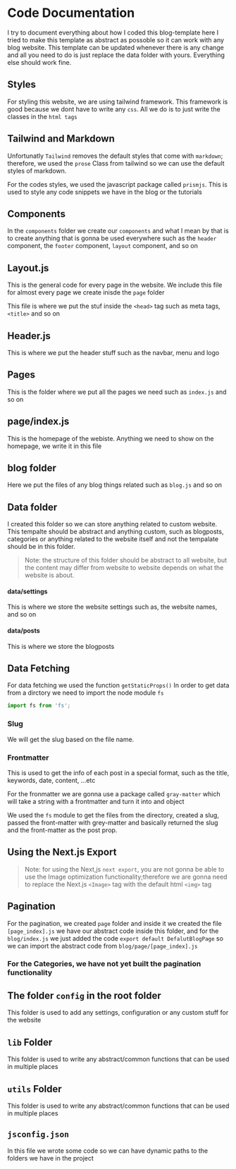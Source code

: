 # Code Documentation

I try to document everything about how I coded this blog-template here
I tried to make this template as abstract as possoble so it can work with any blog website. 
This template can be updated whenever there is any change and all you need to do is just replace the data folder with yours. Everything else should work fine. 

## Styles

For styling this website, we are using tailwind framework. This framework is good because we dont have to write any `css`. All we do is to just write the classes in the `html tags`

## Tailwind and Markdown

Unfortunatly `Tailwind` removes the default styles that come with `markdown`; therefore, we used the `prose` Class from tailwind so we can use the default styles of markdown.

For the codes styles, we used the javascript package called `prismjs`. This is used to style any code snippets we have in the blog or the tutorials

## Components

In the `components` folder we create our `components` and what I mean by that is to create anything that is gonna be used everywhere such as the `header` component, the `footer` component, `layout` component, and so on

## Layout.js

This is the general code for every page in the website. We include this file for almost every page we create inisde the `page` folder

This file is where we put the stuf inside the `<head>` tag such as meta tags, `<title>` and so on

## Header.js

This is where we put the header stuff such as the navbar, menu and logo

## Pages

This is the folder where we put all the pages we need such as `index.js` and so on

## page/index.js

This is the homepage of the webiste. Anything we need to show on the homepage, we write it in this file

## blog folder

Here we put the files of any blog things related such as `blog.js` and so on

## Data folder

I created this folder so we can store anything related to custom website. This tempalte should be abstract and anything custom, such as blogposts, categories or anything related to the website itself and not the tempalate should be in this folder.

> Note: the structure of this folder should be abstract to all website, but the content may differ from website to website depends on what the website is about.

#### data/settings

This is where we store the website settings such as, the website names, and so on

#### data/posts

This is where we store the blogposts

## Data Fetching

For data fetching we used the function `getStaticProps()`
In order to get data from a dirctory we need to import the node module `fs`

```javascript
import fs from 'fs';
```

### Slug

We will get the slug based on the file name.

### Frontmatter

This is used to get the info of each post in a special format, such as the title, keywords, date, content, ...etc

For the fronmatter we are gonna use a package called `gray-matter` which will take a string with a frontmatter and turn it into and object

We used the `fs` module to get the files from the directory, created a slug, passed the front-matter with grey-matter and basically returned the slug and the front-matter as the post prop.


## Using the Next.js Export

>Note: for using the Next,js `next export`, you are not gonna be able to use the Image optimization functionality;therefore we are gonna need to replace the Next.js `<Image>` tag with the default html `<img>` tag


## Pagination
For the pagination, we created `page` folder and inside it we created the file `[page_index].js` we have our abstract code inside this folder, and for the `blog/index.js` we just added the code `export default DefalutBlogPage` so we can import the abstract code from `blog/page/[page_index].js`

### For the Categories, we have not yet built the pagination functionality


## The folder `config` in the root folder
This folder is used to add any settings, configuration or any custom stuff for the website

## `lib` Folder
This folder is used to write any abstract/common functions that can be used in multiple places

## `utils` Folder
This folder is used to write any abstract/common functions that can be used in multiple places

## `jsconfig.json` 
In this file we wrote some code so we can have dynamic paths to the folders we have in the project











